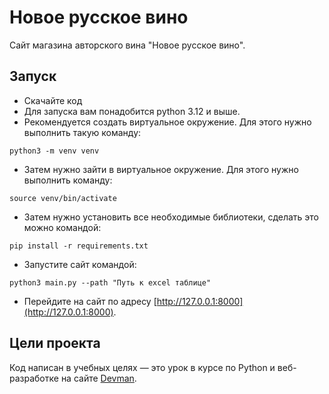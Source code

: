 # Новое русское вино

Сайт магазина авторского вина "Новое русское вино".

## Запуск

- Скачайте код
- Для запуска вам понадобится python 3.12 и выше.
- Рекомендуется создать виртуальное окружение. Для этого нужно выполнить такую команду:
```
python3 -m venv venv
```
- Затем нужно зайти в виртуальное окружение. Для этого нужно выполнить команду:
```
source venv/bin/activate
```
- Затем нужно установить все необходимые библиотеки, сделать это можно командой:
```
pip install -r requirements.txt
```
- Запустите сайт командой:
 ```
 python3 main.py --path "Путь к excel таблице"
 ```
- Перейдите на сайт по адресу [http://127.0.0.1:8000](http://127.0.0.1:8000).

## Цели проекта

Код написан в учебных целях — это урок в курсе по Python и веб-разработке на сайте [Devman](https://dvmn.org).
